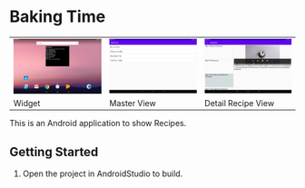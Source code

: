 # Baking Time

<table>
<tr>
<td><img src="./assets/widget.png"></td>
<td><img src="./assets/master_view.png"></td>
<td><img src="./assets/detail_view.png"></td>
</tr>

<tr>
<td>Widget</td>
<td>Master View</td>
<td>Detail Recipe View</td>
</tr>
</table>

This is an Android application to show Recipes.

## Getting Started

1. Open the project in AndroidStudio to build.

